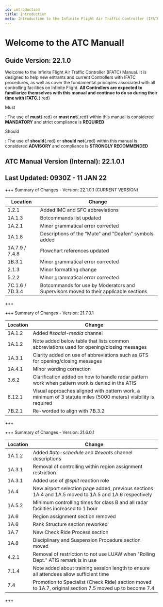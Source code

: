```yaml
---
id: introduction
title: Introduction
meta: Introduction to the Infinite Flight Air Traffic Controller (IFATC) Manual.
---
```


# Welcome to the ATC Manual!



## Guide Version: 22.1.0



Welcome to the Infinite Flight Air Traffic Controller (IFATC) Manual. It is designed to help new entrants and current Controllers with IFATC procedures, as well as cover the fundamental principles associated with all controlling facilities on Infinite Flight. **All Controllers are expected to familiarize themselves with this manual and continue to do so during their time with IFATC.**{.red}



Must

: The use of **must**{.red} or **must not**{.red} within this manual is considered **MANDATORY** and strict compliance is **REQUIRED**

Should

: The use of **should**{.red} or **should not**{.red} within this manual is considered **ADVISORY** and compliance is **STRONGLY RECOMMENDED**



## ATC Manual Version (Internal): 22.1.0.1

## Last Updated: 0930Z - 11 JAN 22

+++ Summary of Changes - Version: 22.1.0.1 (CURRENT VERSION)

| Location        | Change                                                       |
| --------------- | ------------------------------------------------------------ |
| 1.2.1           | Added IMC and SFC abbreviations                              |
| 1A.1.3          | Botcommands list updated                                     |
| 1A.2.1          | Minor grammatical error corrected                            |
| 1A.1.8          | Descriptions of the "Mute" and "Deafen" symbols added        |
| 1A.7.9 / 7.4.8  | Flowchart references updated                                 |
| 1B.3.1          | Minor grammatical error corrected                            |
| 2.1.3           | Minor formatting change                                      |
| 5.2.2           | Minor grammatical error corrected                            |
| 7C.1.6 / 7D.3.4 | Botcommands for use by Moderators and Supervisors moved to their applicable sections |

+++



+++ Summary of Changes - Version: 21.7.0.1

| Location | Change                                                       |
| -------- | ------------------------------------------------------------ |
| 1A.1.2   | Added *#social-media* channel                                |
| 1A.1.2   | Note added below table that lists common abbreviations used for opening/closing messages |
| 1A.3.1   | Clarity added on use of abbreviations such as GTS for opening/closing messages |
| 1A.4.1   | Minor wording correction                                     |
| 3.6.2    | Clarification added on how to handle radar pattern work when pattern work is denied in the ATIS |
| 6.12.1   | Visual approaches aligned with pattern work, a minimum of 3 statute miles (5000 meters) visibility is required |
| 7B.2.1   | Re-worded to align with 7B.3.2                               |

+++



+++ Summary of Changes - Version: 21.6.0.1

| Location | Change                                                       |
| -------- | ------------------------------------------------------------ |
| 1A.1.2   | Added *#atc-schedule* and *#events* channel descriptions     |
| 1A.3.1   | Removal of controlling within region assignment restriction  |
| 1A.3.1   | Added use of *@split* reaction role                          |
| 1A.4     | New airport selection page added, previous sections 1A.4 and 1A.5 moved to 1A.5 and 1A.6 respectively |
| 1A.5.2   | Minimum controlling times for class B and all radar facilities increased to 1 hour |
| 1A.6     | Region assignment section removed                            |
| 1A.6     | Rank Structure section reworked                              |
| 1A.7     | New Check Ride Process section                               |
| 1A.8     | Disciplinary and Suspension Procedure section moved          |
| 4.2.1    | Removal of restriction to not use LUAW when "Rolling Dept." ATIS remark is in use |
| 7.1.4    | Note added about training session length to ensure all attendees allow sufficient time |
| 7.4      | Promotion to Specialist (Check Ride) section moved to 1A.7, original section 7.5 moved up to become 7.4 |

+++

